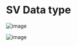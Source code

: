 # SV Data type

![image](https://user-images.githubusercontent.com/98731221/208402858-96cb438e-25f7-4f34-a74c-abe07bfdbcd8.png)

![image](https://user-images.githubusercontent.com/98731221/208403516-f4eda57d-d0a8-4a1e-8314-7c497f25c883.png)

